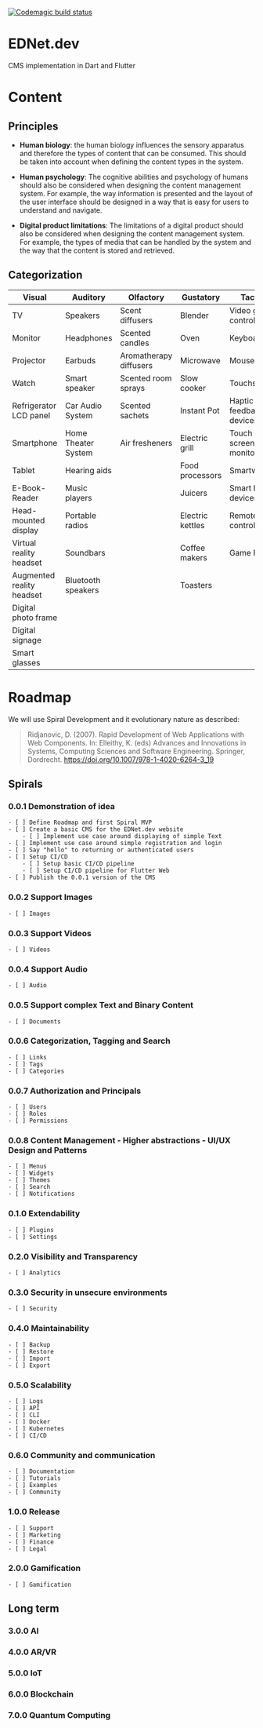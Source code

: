 [![Codemagic build status](https://api.codemagic.io/apps/63ce7b5ab80ead4e2c0f4735/ci/status_badge.svg)](https://codemagic.io/apps/63ce7b5ab80ead4e2c0f4735/ci/latest_build)

# EDNet.dev
CMS implementation in Dart and Flutter

# Content
## Principles
- **Human biology**: the human biology influences the sensory apparatus and therefore the types of content that can be consumed. This should be taken into account when defining the content types in the system.

- **Human psychology**: The cognitive abilities and psychology of humans should also be considered when designing the content management system. For example, the way information is presented and the layout of the user interface should be designed in a way that is easy for users to understand and navigate.

- **Digital product limitations**: The limitations of a digital product should also be considered when designing the content management system. For example, the types of media that can be handled by the system and the way that the content is stored and retrieved.


## Categorization
| Visual | Auditory | Olfactory | Gustatory | Tactile |
|---|---|---|---|---|
| TV | Speakers | Scent diffusers | Blender | Video game controller |
| Monitor | Headphones | Scented candles | Oven | Keyboard |
| Projector | Earbuds | Aromatherapy diffusers | Microwave | Mouse |
| Watch | Smart speaker | Scented room sprays | Slow cooker | Touchscreen |
| Refrigerator LCD panel | Car Audio System | Scented sachets | Instant Pot | Haptic feedback devices |
| Smartphone | Home Theater System | Air fresheners | Electric grill | Touch screen monitors |
| Tablet | Hearing aids |  | Food processors | Smartwatch |
| E-Book-Reader | Music players |  | Juicers | Smart home devices |
| Head-mounted display | Portable radios |  | Electric kettles | Remote controls |
| Virtual reality headset | Soundbars |  | Coffee makers | Game Pad |
| Augmented reality headset | Bluetooth speakers |  | Toasters |  |
| Digital photo frame |  |  |  |  |
| Digital signage |  |  |  |  |
| Smart glasses |  |  |  |  |



# Roadmap
We will use Spiral Development and it evolutionary nature as described:
> Ridjanovic, D. (2007). Rapid Development of Web Applications with Web Components. In: Elleithy, K. (eds) Advances and Innovations in Systems, Computing Sciences and Software Engineering. Springer, Dordrecht. https://doi.org/10.1007/978-1-4020-6264-3_19
## Spirals
### 0.0.1 Demonstration of idea
    - [ ] Define Roadmap and first Spiral MVP
    - [ ] Create a basic CMS for the EDNet.dev website
        - [ ] Implement use case around displaying of simple Text
    - [ ] Implement use case around simple registration and login
    - [ ] Say "hello" to returning or authenticated users
    - [ ] Setup CI/CD
        - [ ] Setup basic CI/CD pipeline
        - [ ] Setup CI/CD pipeline for Flutter Web
    - [ ] Publish the 0.0.1 version of the CMS

### 0.0.2 Support Images
    - [ ] Images

### 0.0.3 Support Videos
    - [ ] Videos

### 0.0.4 Support Audio
    - [ ] Audio

### 0.0.5 Support complex Text and Binary Content
    - [ ] Documents

### 0.0.6 Categorization, Tagging and Search
    - [ ] Links
    - [ ] Tags
    - [ ] Categories

### 0.0.7 Authorization and Principals
    - [ ] Users
    - [ ] Roles
    - [ ] Permissions

### 0.0.8 Content Management - Higher abstractions - UI/UX Design and Patterns
    - [ ] Menus
    - [ ] Widgets
    - [ ] Themes
    - [ ] Search
    - [ ] Notifications

### 0.1.0 Extendability
    - [ ] Plugins
    - [ ] Settings

### 0.2.0 Visibility and Transparency
    - [ ] Analytics

### 0.3.0 Security in unsecure environments
    - [ ] Security

### 0.4.0 Maintainability
    - [ ] Backup
    - [ ] Restore
    - [ ] Import
    - [ ] Export

### 0.5.0 Scalability
    - [ ] Logs
    - [ ] API
    - [ ] CLI
    - [ ] Docker
    - [ ] Kubernetes
    - [ ] CI/CD

### 0.6.0 Community and communication
    - [ ] Documentation
    - [ ] Tutorials
    - [ ] Examples
    - [ ] Community

### 1.0.0 Release
    - [ ] Support
    - [ ] Marketing
    - [ ] Finance
    - [ ] Legal

### 2.0.0 Gamification
    - [ ] Gamification

## Long term

### 3.0.0 AI

### 4.0.0 AR/VR

### 5.0.0 IoT

### 6.0.0 Blockchain

### 7.0.0 Quantum Computing